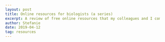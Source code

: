 ```yaml
---
layout: post
title: Online resources for biologists (a series) 
excerpt: A review of free online resources that my colleagues and I come across during our work. What is out there, what can do you with it, what can't you do with it?  
author: Stefanie
date: 2019-04-12
tag: resources
---
```


